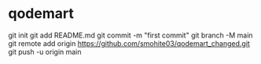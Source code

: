 # qodemart
git init 
git add README.md 
git commit -m "first commit" 
git branch -M main 
git remote add origin https://github.com/smohite03/qodemart_changed.git 
git push -u origin main
